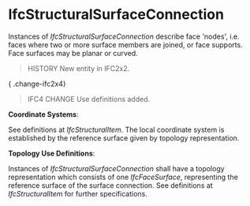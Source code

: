 # IfcStructuralSurfaceConnection

Instances of _IfcStructuralSurfaceConnection_ describe face 'nodes', i.e. faces where two or more surface members are joined, or face supports. Face surfaces may be planar or curved.

> HISTORY  New entity in IFC2x2.

{ .change-ifc2x4}
> IFC4 CHANGE  Use definitions added.

****Coordinate Systems****:

See definitions at _IfcStructuralItem_. The local coordinate system is established by the reference surface given by topology representation.

****Topology Use Definitions****:

Instances of _IfcStructuralSurfaceConnection_ shall have a topology representation which consists of one _IfcFaceSurface_, representing the reference surface of the surface connection. See definitions at _IfcStructuralItem_ for further specifications.
